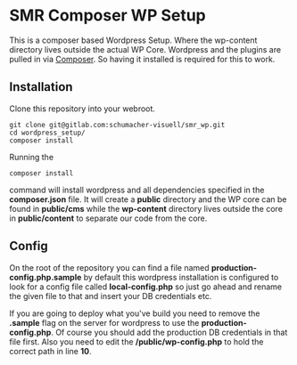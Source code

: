 # SMR Composer WP Setup

This is a composer based Wordpress Setup. Where the wp-content directory lives outside the actual WP Core. Wordpress and the plugins are pulled in via [Composer](https://getcomposer.org/). So having it installed is required for this to work.

## Installation

Clone this repository into your webroot.

```shell
git clone git@gitlab.com:schumacher-visuell/smr_wp.git
cd wordpress_setup/
composer install
```

Running the
```shell
composer install
```
command will install wordpress and all dependencies specified in the __composer.json__ file. It will create a __public__ directory and the WP core can be found in __public/cms__ while the __wp-content__ directory lives outside the core in __public/content__ to separate our code from the core.

## Config

On the root of the repository you can find a file named __production-config.php.sample__ by default this wordpress installation is configured to look for a config file called __local-config.php__ so just go ahead and rename the given file to that and insert your DB credentials etc.

If you are going to deploy what you've build you need to remove the __.sample__ flag on the server for wordpress to use the __production-config.php__. Of course you should add the production DB credentials in that file first. Also you need to edit the __/public/wp-config.php__ to hold the correct path in line __10__.
